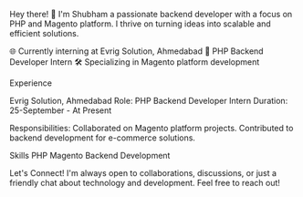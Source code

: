 Hey there! 👋 I'm Shubham a passionate backend developer with a focus on PHP and Magento platform. I thrive on turning ideas into scalable and efficient solutions.

🌐 Currently interning at Evrig Solution, Ahmedabad
💼 PHP Backend Developer Intern
🛠️ Specializing in Magento platform development

Experience

Evrig Solution, Ahmedabad
Role: PHP Backend Developer Intern
Duration: 25-September - At Present

Responsibilities:
Collaborated on Magento platform projects.
Contributed to backend development for e-commerce solutions.


Skills
PHP
Magento
Backend Development

Let's Connect!
I'm always open to collaborations, discussions, or just a friendly chat about technology and development. Feel free to reach out!


